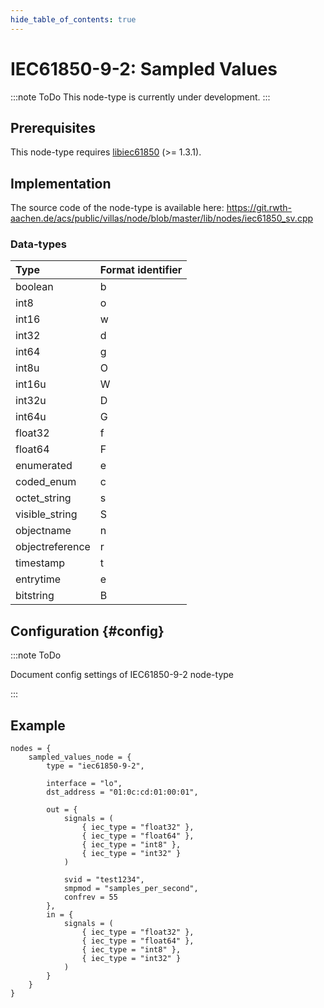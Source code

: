 ```yaml
---
hide_table_of_contents: true
---
```


# IEC61850-9-2: Sampled Values

:::note ToDo
This node-type is currently under development.
:::

## Prerequisites

This node-type requires [libiec61850](http://libiec61850.com/libiec61850/) (>= 1.3.1).

## Implementation

The source code of the node-type is available here:
https://git.rwth-aachen.de/acs/public/villas/node/blob/master/lib/nodes/iec61850_sv.cpp

### Data-types

| Type            | Format identifier |
| :---            | :---              |
| boolean         | b                 |
| int8            | o                 |
| int16           | w                 |
| int32           | d                 |
| int64           | g                 |
| int8u           | O                 |
| int16u          | W                 |
| int32u          | D                 |
| int64u          | G                 |
| float32         | f                 |
| float64         | F                 |
| enumerated      | e                 |
| coded_enum      | c                 |
| octet_string    | s                 |
| visible_string  | S                 |
| objectname      | n                 |
| objectreference | r                 |
| timestamp       | t                 |
| entrytime       | e                 |
| bitstring       | B                 |

## Configuration {#config}

:::note ToDo

Document config settings of IEC61850-9-2 node-type

:::

## Example

``` url="external/node/etc/examples/nodes/iec61850-9-2.conf" title="node/etc/examples/nodes/iec61850-9-2.conf"
nodes = {
	sampled_values_node = {
		type = "iec61850-9-2",

		interface = "lo",
		dst_address = "01:0c:cd:01:00:01",
	
		out = {
			signals = (
				{ iec_type = "float32" },
				{ iec_type = "float64" },
				{ iec_type = "int8" },
				{ iec_type = "int32" }
			)
			
			svid = "test1234",
			smpmod = "samples_per_second",
			confrev = 55
		},
		in = {
			signals = (
				{ iec_type = "float32" },
				{ iec_type = "float64" },
				{ iec_type = "int8" },
				{ iec_type = "int32" }
			)
		}
	}
}
```
